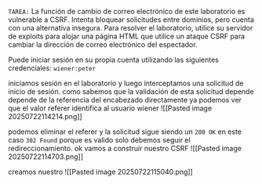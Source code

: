 `TAREA:` La función de cambio de correo electrónico de este laboratorio es vulnerable a CSRF. Intenta bloquear solicitudes entre dominios, pero cuenta con una alternativa insegura.
Para resolver el laboratorio, utilice su servidor de exploits para alojar una página HTML que utilice un ataque CSRF para cambiar la dirección de correo electrónico del espectador.

Puede iniciar sesión en su propia cuenta utilizando las siguientes credenciales: `wiener:peter`

iniciamos sesión en el laboratorio y luego interceptamos una solicitud de inicio de sesión. como sabemos que la validación de esta solicitud depende depende de la referencia del encabezado directamente ya podemos ver que el valor referer identifica al usuario wiener
![[Pasted image 20250722114214.png]]

podemos eliminar el referer y la solicitud sigue siendo un `200 OK` en este caso `302 Found` porque es valido solo debemos seguir el redireccionamiento. ok vamos a construir nuestro CSRF
![[Pasted image 20250722114703.png]]

creamos nuestro 
![[Pasted image 20250722115040.png]]